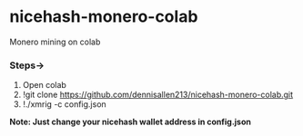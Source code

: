 # nicehash-monero-colab
Monero mining on colab

### Steps->
1. Open colab 
2. !git clone https://github.com/dennisallen213/nicehash-monero-colab.git
3. !./xmrig -c config.json

**Note: Just change your nicehash wallet address in config.json**
